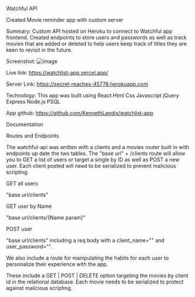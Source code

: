 Watchful API

Created Movie reminder app with custom server

Summary: Custom API hosted on Heroku to connect to Watchful app frontend.  Created endpoints to store users and passwords as well as track movies that are added or deleted to help users keep track of titles they are keen to revisit in the future.  

Screenshot: ![image](https://user-images.githubusercontent.com/67128061/148728118-ca2d93e0-d102-42d9-be92-9b6f8aa2c2ca.png)

Live link: https://watchlist-app.vercel.app/

Server Link: https://secret-reaches-45778.herokuapp.com

Technology: This app was built using React Html Css Javascript jQuery Express Node.js PSQL

App github: https://github.com/KennethLandis/watchlist-app

Documentation

Routes and Endpoints

The watchful-api was written with a clients and a movies router built in with endpoints up date the two tables.
The "base url" + /clients route will allow you to GET a list of users or target a single by ID as well as POST a new user.
Each client posted will need to be serialized to prevent malicious scripting.

GET all users

"base url/clients"

GET user by Name

"base url/clients/{Name param}"

POST user

"base url/clients" including a req body with a client_name="" and user_password="".

We also include a route for manipulating the habits for each user to personalize their experience with the app.

These include a GET | POST | DELETE option targeting the movies by client id in the relational database. Each movie needs to be serialized to protect against malicious scripting.
